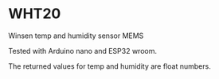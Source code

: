 # WHT20 
Winsen temp and humidity sensor MEMS

Tested with Arduino nano and ESP32 wroom.

The returned values for temp and humidity are float numbers.
